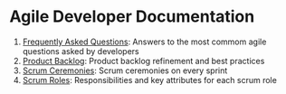# Agile Developer Documentation

1. [Frequently Asked Questions](/las-docs/agile/faq): Answers to the most commom agile questions asked by developers
2. [Product Backlog](/las-docs/agile/product-backlog): Product backlog refinement and best practices
3. [Scrum Ceremonies](/las-docs/agile/scrum-ceremonies): Scrum ceremonies on every sprint
4. [Scrum Roles](/las-docs/agile/scrum-roles): Responsibilities and key attributes for each scrum role
